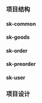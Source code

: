 ### 项目结构

#### sk-common

#### sk-goods

#### sk-order

#### sk-preorder

#### sk-user

### 项目设计

#### 